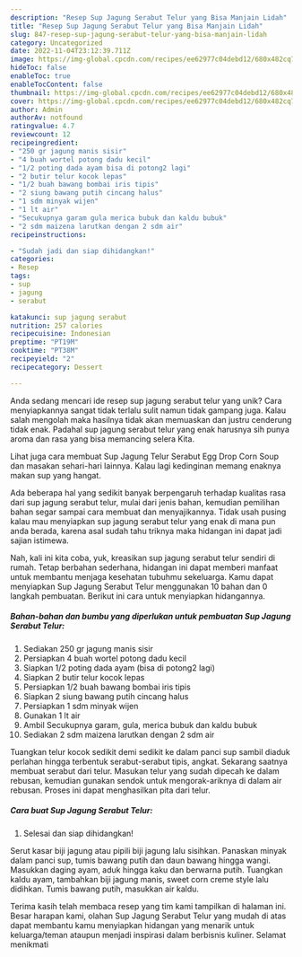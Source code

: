 ```yaml
---
description: "Resep Sup Jagung Serabut Telur yang Bisa Manjain Lidah"
title: "Resep Sup Jagung Serabut Telur yang Bisa Manjain Lidah"
slug: 847-resep-sup-jagung-serabut-telur-yang-bisa-manjain-lidah
category: Uncategorized
date: 2022-11-04T23:12:39.711Z
image: https://img-global.cpcdn.com/recipes/ee62977c04debd12/680x482cq70/sup-jagung-serabut-telur-foto-resep-utama.jpg
hideToc: false
enableToc: true
enableTocContent: false
thumbnail: https://img-global.cpcdn.com/recipes/ee62977c04debd12/680x482cq70/sup-jagung-serabut-telur-foto-resep-utama.jpg
cover: https://img-global.cpcdn.com/recipes/ee62977c04debd12/680x482cq70/sup-jagung-serabut-telur-foto-resep-utama.jpg
author: Admin
authorAv: notfound
ratingvalue: 4.7
reviewcount: 12
recipeingredient:
- "250 gr jagung manis sisir"
- "4 buah wortel potong dadu kecil"
- "1/2 poting dada ayam bisa di potong2 lagi"
- "2 butir telur kocok lepas"
- "1/2 buah bawang bombai iris tipis"
- "2 siung bawang putih cincang halus"
- "1 sdm minyak wijen"
- "1 lt air"
- "Secukupnya garam gula merica bubuk dan kaldu bubuk"
- "2 sdm maizena larutkan dengan 2 sdm air"
recipeinstructions:

- "Sudah jadi dan siap dihidangkan!"
categories:
- Resep
tags:
- sup
- jagung
- serabut

katakunci: sup jagung serabut 
nutrition: 257 calories
recipecuisine: Indonesian
preptime: "PT19M"
cooktime: "PT38M"
recipeyield: "2"
recipecategory: Dessert

---
```





Anda sedang mencari ide resep sup jagung serabut telur yang unik? Cara menyiapkannya sangat tidak terlalu sulit namun tidak gampang juga. Kalau salah mengolah maka hasilnya tidak akan memuaskan dan justru cenderung tidak enak. Padahal sup jagung serabut telur yang enak harusnya sih punya aroma dan rasa yang bisa memancing selera Kita.





Lihat juga cara membuat Sup Jagung Telur Serabut Egg Drop Corn Soup dan masakan sehari-hari lainnya. Kalau lagi kedinginan memang enaknya makan sup yang hangat.

Ada beberapa hal yang sedikit banyak berpengaruh terhadap kualitas rasa dari sup jagung serabut telur, mulai dari jenis bahan, kemudian pemilihan bahan segar sampai cara membuat dan menyajikannya. Tidak usah pusing kalau mau menyiapkan sup jagung serabut telur yang enak di mana pun anda berada, karena asal sudah tahu triknya maka hidangan ini dapat jadi sajian istimewa.






Nah, kali ini kita coba, yuk, kreasikan sup jagung serabut telur sendiri di rumah. Tetap berbahan sederhana, hidangan ini dapat memberi manfaat untuk membantu menjaga kesehatan tubuhmu sekeluarga. Kamu dapat menyiapkan Sup Jagung Serabut Telur menggunakan 10 bahan dan 0 langkah pembuatan. Berikut ini cara untuk menyiapkan hidangannya.

<!--inarticleads1-->

##### Bahan-bahan dan bumbu yang diperlukan untuk pembuatan Sup Jagung Serabut Telur:

1. Sediakan 250 gr jagung manis sisir
1. Persiapkan 4 buah wortel potong dadu kecil
1. Siapkan 1/2 poting dada ayam (bisa di potong2 lagi)
1. Siapkan 2 butir telur kocok lepas
1. Persiapkan 1/2 buah bawang bombai iris tipis
1. Siapkan 2 siung bawang putih cincang halus
1. Persiapkan 1 sdm minyak wijen
1. Gunakan 1 lt air
1. Ambil Secukupnya garam, gula, merica bubuk dan kaldu bubuk
1. Sediakan 2 sdm maizena larutkan dengan 2 sdm air


Tuangkan telur kocok sedikit demi sedikit ke dalam panci sup sambil diaduk perlahan hingga terbentuk serabut-serabut tipis, angkat. Sekarang saatnya membuat serabut dari telur. Masukan telur yang sudah dipecah ke dalam rebusan, kemudian gunakan sendok untuk mengorak-ariknya di dalam air rebusan. Proses ini dapat menghasilkan pita dari telur. 

<!--inarticleads2-->

##### Cara buat Sup Jagung Serabut Telur:


1. Selesai dan siap dihidangkan!

Serut kasar biji jagung atau pipili biji jagung lalu sisihkan. Panaskan minyak dalam panci sup, tumis bawang putih dan daun bawang hingga wangi. Masukkan daging ayam, aduk hingga kaku dan berwarna putih. Tuangkan kaldu ayam, tambahkan biji jagung manis, sweet corn creme style lalu didihkan. Tumis bawang putih, masukkan air kaldu. 

Terima kasih telah membaca resep yang tim kami tampilkan di halaman ini. Besar harapan kami, olahan Sup Jagung Serabut Telur yang mudah di atas dapat membantu kamu menyiapkan hidangan yang menarik untuk keluarga/teman ataupun menjadi inspirasi dalam berbisnis kuliner. Selamat menikmati
